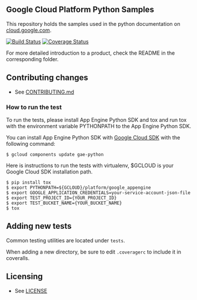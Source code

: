 ## Google Cloud Platform Python Samples

This repository holds the samples used in the python documentation on [cloud.google.com](cloud.google.com).

[![Build Status](https://travis-ci.org/GoogleCloudPlatform/python-docs-samples.svg)](https://travis-ci.org/GoogleCloudPlatform/python-docs-samples)
[![Coverage Status](https://coveralls.io/repos/GoogleCloudPlatform/python-docs-samples/badge.svg)](https://coveralls.io/r/GoogleCloudPlatform/python-docs-samples)

For more detailed introduction to a product, check the README in the corresponding folder. 

## Contributing changes

* See [CONTRIBUTING.md](CONTRIBUTING.md)

### How to run the test

To run the tests, please install App Engine Python SDK and tox and run
tox with the environment variable PYTHONPATH to the App Engine Python
SDK.

You can install App Engine Python SDK with
[Google Cloud SDK](https://cloud.google.com/sdk/) with the following
command:

    $ gcloud components update gae-python

Here is instructions to run the tests with virtualenv, $GCLOUD is your
Google Cloud SDK installation path.

    $ pip install tox
    $ export PYTHONPATH=${GCLOUD}/platform/google_appengine
    $ export GOOGLE_APPLICATION_CREDENTIALS=your-service-account-json-file
    $ export TEST_PROJECT_ID={YOUR_PROJECT_ID}
    $ export TEST_BUCKET_NAME={YOUR_BUCKET_NAME}
    $ tox

## Adding new tests

Common testing utilities are located under ``tests``.

When adding a new directory, be sure to edit ``.coveragerc`` to include it in coveralls.

## Licensing

* See [LICENSE](LICENSE)
